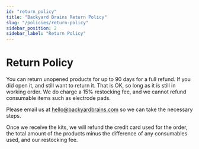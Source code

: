 ```yaml
---
id: "return_policy"
title: "Backyard Brains Return Policy"
slug: "/policies/return-policy"
sidebar_position: 2
sidebar_label: "Return Policy"
---
```


# Return Policy #

You can return unopened products for up to 90 days for a full refund. If you did open it, and still want to return it. That is OK, so long as it is still in working order. We do charge a 15% restocking fee, and we cannot refund consumable items such as electrode pads.

 

Please email us at hello@backyardbrains.com so we can take the necessary steps. 


Once we receive the kits, we will refund the credit card used for the order, the total amount of the products minus the difference of any consumables used, and our restocking fee.